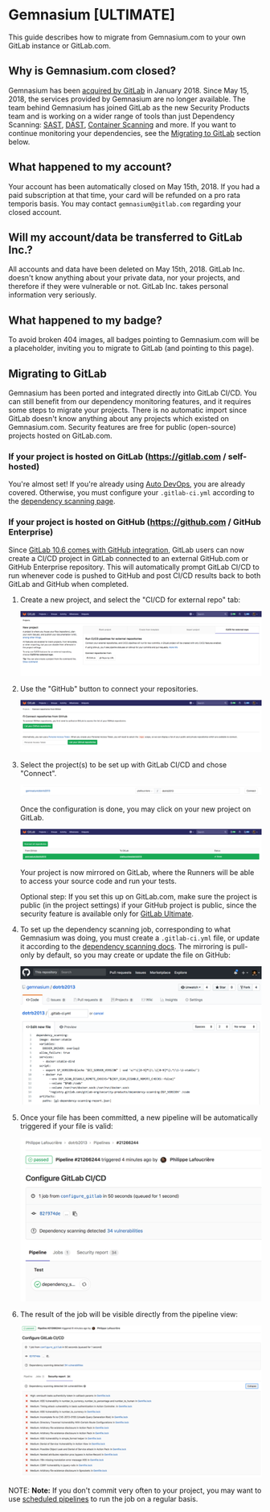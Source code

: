 # Gemnasium **[ULTIMATE]**

This guide describes how to migrate from Gemnasium.com to your own GitLab
instance or GitLab.com.

## Why is Gemnasium.com closed?

Gemnasium has been [acquired by GitLab](https://about.gitlab.com/press/releases/2018-01-30-gemnasium-acquisition.html)
in January 2018. Since May 15, 2018, the services provided by Gemnasium are no longer available.
The team behind Gemnasium has joined GitLab as the new Security Products team
and is working on a wider range of tools than just Dependency Scanning:
[SAST](../merge_requests/sast.md),
[DAST](../merge_requests/dast.md),
[Container Scanning](../merge_requests/container_scanning.md) and more.
If you want to continue monitoring your dependencies, see the
[Migrating to GitLab](#migrating-to-gitlab) section below.

## What happened to my account?

Your account has been automatically closed on May 15th, 2018. If you had a paid
subscription at that time, your card will be refunded on a pro rata temporis basis.
You may contact `gemnasium@gitlab.com` regarding your closed account.

## Will my account/data be transferred to GitLab Inc.?

All accounts and data have been deleted on May 15th, 2018. GitLab Inc.
doesn't know anything about your private data, nor your projects, and therefore
if they were vulnerable or not. GitLab Inc. takes personal information very seriously.

## What happened to my badge?

To avoid broken 404 images, all badges pointing to Gemnasium.com will be a
placeholder, inviting you to migrate to GitLab (and pointing to this page).

## Migrating to GitLab

Gemnasium has been ported and integrated directly into GitLab CI/CD.
You can still benefit from our dependency monitoring features, and it requires
some steps to migrate your projects. There is no automatic import since GitLab
doesn't know anything about any projects which existed on Gemnasium.com.
Security features are free for public (open-source) projects hosted on GitLab.com.

### If your project is hosted on GitLab (https://gitlab.com / self-hosted)

You're almost set! If you're already using
[Auto DevOps](../../../topics/autodevops/), you are already covered.
Otherwise, you must configure your `.gitlab-ci.yml` according to the
[dependency scanning page](../merge_requests/dependency_scanning.md).

### If your project is hosted on GitHub (https://github.com / GitHub Enterprise)

Since [GitLab 10.6 comes with GitHub integration](https://about.gitlab.com/features/github/),
GitLab users can now create a CI/CD project in GitLab connected to an external
GitHub.com or GitHub Enterprise repository. This will automatically prompt
GitLab CI/CD to run whenever code is pushed to GitHub and post CI/CD results
back to both GitLab and GitHub when completed.

1. Create a new project, and select the "CI/CD for external repo" tab:

    ![Create new Project](img/gemnasium/create_project.png)

1. Use the "GitHub" button to connect your repositories.

    ![Connect from GitHub](img/gemnasium/connect_github.png)

1. Select the project(s) to be set up with GitLab CI/CD and chose "Connect".

    ![Select projects](img/gemnasium/select_project.png)

    Once the configuration is done, you may click on your new
    project on GitLab.

    ![click on connected project](img/gemnasium/project_connected.png)

    Your project is now mirrored on GitLab, where the Runners will be able to access
    your source code and run your tests.

    Optional step: If you set this up on GitLab.com, make sure the project is
    public (in the project settings) if your GitHub project is public, since
    the security feature is available only for [GitLab Ultimate](https://about.gitlab.com/pricing).

1. To set up the dependency scanning job, corresponding to what Gemnasium was
   doing, you must create a `.gitlab-ci.yml` file, or update it according to
   the [dependency scanning docs](../merge_requests/dependency_scanning.md).
   The mirroring is pull-only by default, so you may create or update the file on
   GitHub:

    ![Edit gitlab-ci.yml file](img/gemnasium/edit_gitlab-ci.png)

1. Once your file has been committed, a new pipeline will be automatically
   triggered if your file is valid:

    ![pipeline](img/gemnasium/pipeline.png)

1. The result of the job will be visible directly from the pipeline view:

    ![security report](img/gemnasium/report.png)

NOTE: **Note:**
If you don't commit very often to your project, you may want to use
[scheduled pipelines](../pipelines/schedules.md) to run the job on a regular
basis.
